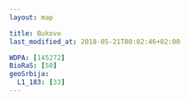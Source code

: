 ```yaml
---
layout: map

title: Bukovo
last_modified_at: 2018-05-21T00:02:46+02:00

WDPA: [145272]
BioRaS: [50]
geoSrbija:
  L1_183: [33]
---
```

